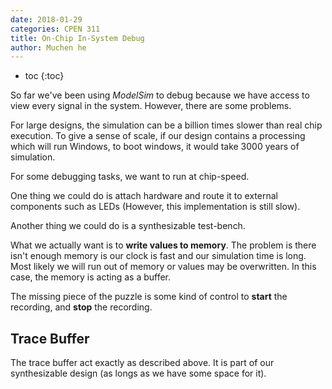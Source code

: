 ```yaml
---
date: 2018-01-29
categories: CPEN 311
title: On-Chip In-System Debug
author: Muchen he
---
```




- toc
{:toc}


So far we've been using *ModelSim* to debug because we have access to view every signal in the system. However, there are some problems. 

For large designs, the simulation can be a billion times slower than real chip execution. To give a sense of scale, if our design contains a processing which will run Windows, to boot windows, it would take 3000 years of simulation.

For some debugging tasks, we want to run at chip-speed.

One thing we could do is attach hardware and route it to external components such as LEDs (However, this implementation is still slow). 

Another thing we could do is a synthesizable test-bench.

What we actually want is to **write values to memory**. The problem is there isn't enough memory is our clock is fast and our simulation time is long. Most likely we will run out of memory or values may be overwritten. In this case, the memory is acting as a buffer. 

The missing piece of the puzzle is some kind of control to **start** the recording, and **stop** the recording. 

## Trace Buffer

The trace buffer act exactly as described above. It is part of our synthesizable design (as longs as we have some space for it). 